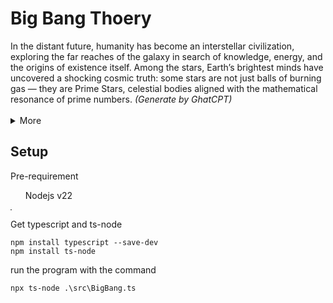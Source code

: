 <h1>Big Bang Thoery</h1>
In the distant future, humanity has become an interstellar civilization, exploring the far reaches of the galaxy in search of knowledge, energy, and the origins of existence itself. Among the stars, Earth’s brightest minds have uncovered a shocking cosmic truth: some stars are not just balls of burning gas — they are Prime Stars, celestial bodies aligned with the mathematical resonance of prime numbers. <i>(Generate by GhatCPT)</i> <br><br>

<details>
<summary>More</summary>
    These stars exhibit unusual quantum patterns in their nuclear cores, subtly vibrating at frequencies that correspond to prime numbers — 2, 3, 5, 7, and beyond. While most Prime Stars are stable, recent cosmic simulations conducted by the Earth-based organization NOVA (Numerical Oscillation and Variable Astrophysics) reveal a terrifying phenomenon: when two Prime Stars with incompatible resonance — specifically those aligned with the primes 3 and 5 — come into close proximity, their conflicting quantum fields trigger a cataclysmic reaction.
    <br><br>
    This reaction doesn’t merely create a supernova — it resets space-time in the affected region, mimicking the conditions of a Big Bang.
    <br><br>
    When astronomers detect two such Prime Stars on a collision course in a neighboring galaxy, Earth has 13 years to act before the shockwave reaches the Milky Way and unravels their corner of the universe. As panic grips the planets, a divided council of interstellar civilizations must unite.
    <br><br>
    At the heart of this crisis is Dr. Kira Myles, a young quantum astrophysicist who discovers a pattern in the prime-based frequency sequences — a pattern that may hold the key to either halting the detonation or harnessing its creative power.
    <br><br>
    But the universe has secrets of its own. Could this not be a disaster, but a test — or a cosmic birth? One where every Big Bang is not the end… but the beginning of a Prime Genesis?
</details>

<h2>Setup</h2>
Pre-requirement
<ul>Nodejs v22</ul>
<hr width='2px'>
Get typescript and ts-node<br>

```npm
npm install typescript --save-dev
npm install ts-node
``` 

run the program with the command
```npm
npx ts-node .\src\BigBang.ts
```


